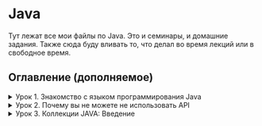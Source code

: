 # Java

Тут лежат все мои файлы по Java. Это и семинары, и домашние задания. Также сюда буду вливать то, что делал во время лекций или в свободное время.


## Оглавление (дополняемое)

<details><summary>Урок 1. Знакомство с языком программирования Java</summary>

* [Семинар](https://github.com/guitaristdave/java/tree/main/seminars/lesson1)
    + [Задача №1](https://github.com/guitaristdave/java/blob/main/seminars/lesson1/app.java) - делает выборку из четных элементов массива    
* [Домашнее задание](https://github.com/guitaristdave/java/tree/main/homeworks/lesson1)
    + [Задача №1](https://github.com/guitaristdave/java/blob/main/homeworks/lesson1/program.java) - вычисляет n-ое треугольное число
</details>
<details><summary>Урок 2. Почему вы не можете не использовать API</summary>

* [Домашнее задание](https://github.com/guitaristdave/java/tree/main/homeworks/lesson2)
    + [Задача №1](https://github.com/guitaristdave/java/blob/main/homeworks/lesson2/Program.java) Реализовать функцию возведения числа а в степень b. a, b ∈ Z
</details>

<details><summary>Урок 3. Коллекции JAVA: Введение</summary>

* [Домашнее задание](https://github.com/guitaristdave/java/tree/main/homeworks/lesson3)
    + [Задача №1](https://github.com/guitaristdave/java/blob/main/homeworks/lesson3/Program.java) Реализовать алгоритм сортировки слиянием

</details>